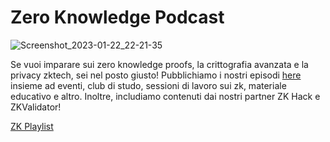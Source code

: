 # Zero Knowledge Podcast
![Screenshot_2023-01-22_22-21-35](https://user-images.githubusercontent.com/81990132/213977155-36efc11d-a1a5-46c3-b382-23993a8da4b4.png)

Se vuoi imparare sui zero knowledge proofs, la crittografia avanzata e la privacy zktech, sei nel posto giusto! Pubblichiamo i nostri episodi [here](https://zeroknowledge.fm/) insieme ad eventi, club di studo, sessioni di lavoro sui zk, materiale educativo e altro. Inoltre, includiamo contenuti dai nostri partner ZK Hack e ZKValidator!

[ZK Playlist](https://www.youtube.com/playlist?list=PLj80z0cJm8QEUVSlofe1Zd7wyaoZrixFM)

